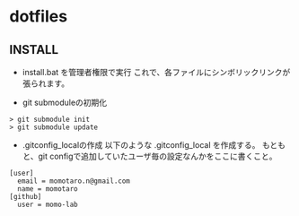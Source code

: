 dotfiles
========

INSTALL
--------

* install.bat を管理者権限で実行
これで、各ファイルにシンボリックリンクが張られます。

* git submoduleの初期化

```
> git submodule init
> git submodule update
```

* .gitconfig_localの作成
以下のような .gitconfig_local を作成する。
もともと、git configで追加していたユーザ毎の設定なんかをここに書くこと。

```
[user]
  email = momotaro.n@gmail.com
  name = momotaro
[github]
  user = momo-lab
```
